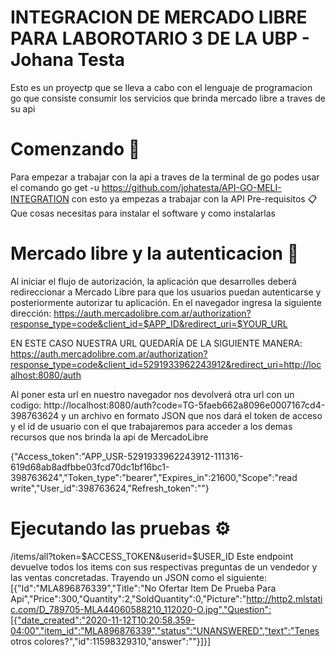 INTEGRACION DE MERCADO LIBRE PARA LABOROTARIO 3 DE LA UBP - Johana Testa
========================================================================


Esto es un proyectp que se lleva a cabo con el lenguaje de programacion go que consiste consumir los servicios que brinda mercado libre a traves de su api




Comenzando 🚀
==============
Para empezar a trabajar con la api a traves de la terminal de go podes usar el comando go get -u 
https://github.com/johatesta/API-GO-MELI-INTEGRATION con esto ya empezas a trabajar con la API
Pre-requisitos 📋
Que cosas necesitas para instalar el software y como instalarlas



Mercado libre y la autenticacion 🔧
====================================
Al iniciar el flujo de autorización, la aplicación que desarrolles deberá redireccionar a Mercado Libre para que los usuarios puedan autenticarse y posteriormente autorizar tu aplicación. En el navegador ingresa la siguiente dirección:
https://auth.mercadolibre.com.ar/authorization?response_type=code&client_id=$APP_ID&redirect_uri=$YOUR_URL

EN ESTE CASO NUESTRA URL QUEDARÍA DE LA SIGUIENTE MANERA: https://auth.mercadolibre.com.ar/authorization?response_type=code&client_id=5291933962243912&redirect_uri=http://localhost:8080/auth

Al poner esta url en nuestro navegador nos devolverá otra url con un codigo: http://localhost:8080/auth?code=TG-5faeb662a8096e0007167cd4-398763624
y un archivo en formato JSON que nos dará el token de acceso y el id de usuario con el que trabajaremos para acceder a los demas recursos que nos brinda la api de MercadoLibre

{"Access_token":"APP_USR-5291933962243912-111316-619d68ab8adfbbe03fcd70dc1bf16bc1-398763624","Token_type":"bearer","Expires_in":21600,"Scope":"read write","User_id":398763624,"Refresh_token":""}



Ejecutando las pruebas ⚙️
=============================
/items/all?token=$ACCESS_TOKEN&userid=$USER_ID Este endpoint devuelve todos los items con sus respectivas preguntas de un vendedor y las ventas concretadas. Trayendo un JSON como el siguiente:
[{"Id":"MLA896876339","Title":"No Ofertar Item De Prueba Para Api","Price":300,"Quantity":2,"SoldQuantity":0,"Picture":"http://http2.mlstatic.com/D_789705-MLA44060588210_112020-O.jpg","Question":[{"date_created":"2020-11-12T10:20:58.359-04:00","item_id":"MLA896876339","status":"UNANSWERED","text":"Tenes otros colores?","id":11598329310,"answer":""}]}]
